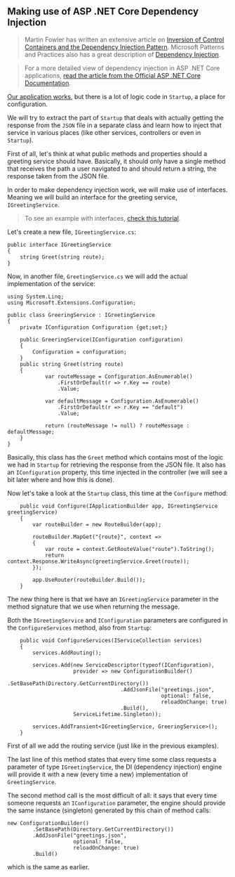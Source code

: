 Making use of ASP .NET Core Dependency Injection
------------------------------------------------

> Martin Fowler has written an extensive article on [Inversion of Control Containers and the Dependency Injection Pattern](http://martinfowler.com/articles/injection.html). Microsoft Patterns and Practices also has a great description of [Dependency Injection](https://msdn.microsoft.com/en-us/library/dn178469(v=pandp.30).aspx).

> For a more detailed view of dependency injection in ASP .NET Core applications, [read the article from the Official ASP .NET Core Documentation](https://docs.asp.net/en/latest/fundamentals/dependency-injection.html).

[Our application works](configuration.md), but there is a lot of logic code in `Startup`, a place for configuration. 

We will try to extract the part of `Startup` that deals with actually getting the response from the `JSON` file in a separate class and learn how to inject that service in various places (like other services, controllers or even in `Startup`).

First of all, let's think at what public methods and properties should a greeting service should have. Basically, it should only have a single method that receives the path a user navigated to and should return a string, the response taken from the JSON file.

In order to make dependency injection work, we will make use of interfaces. Meaning we will build an interface for the greeting service, `IGreetingService`.

> To see an example with interfaces, [check this tutorial](https://github.com/microsoft-dx/csharp-fundamentals/tree/master/CSharpFundamentals/csharp09%20-%20Interfaces).

Let's create a new file, `IGreetingService.cs`:

```
public interface IGreetingService
{
    string Greet(string route);
}
```

Now, in another file, `GreetingService.cs` we will add the actual implementation of the service:

```
using System.Linq;
using Microsoft.Extensions.Configuration;

public class GreeringService : IGreetingService
{
    private IConfiguration Configuration {get;set;}

    public GreeringService(IConfiguration configuration)
    {
        Configuration = configuration;
    }
    public string Greet(string route)
    {
            var routeMessage = Configuration.AsEnumerable()
                .FirstOrDefault(r => r.Key == route)
                .Value;
            
            var defaultMessage = Configuration.AsEnumerable()
                .FirstOrDefault(r => r.Key == "default")
                .Value;

            return (routeMessage != null) ? routeMessage : defaultMessage;
    }
}
```

Basically, this class has the `Greet` method which contains most of the logic we had in `Startup` for retrieving  the response from the JSON file. It also has an `IConfiguration` property, this time injected in the controller (we will see a bit later where and how this is done).

Now let's take a look at the `Startup` class, this time at the `Configure` method:

```
    public void Configure(IApplicationBuilder app, IGreetingService greetingService)
    {
        var routeBuilder = new RouteBuilder(app);

        routeBuilder.MapGet("{route}", context => 
        {
            var route = context.GetRouteValue("route").ToString();
            return context.Response.WriteAsync(greetingService.Greet(route));
        });

        app.UseRouter(routeBuilder.Build());
    }
``` 

The new thing here is that we have an `IGreetingService` parameter in the method signature that we use when returning the message. 

Both the `IGreetingService` and `IConfiguration` parameters are configured in the `ConfigureServices` method, also from `Startup`:

```
    public void ConfigureServices(IServiceCollection services)
    {
        services.AddRouting();

        services.Add(new ServiceDescriptor(typeof(IConfiguration), 
                     provider => new ConfigurationBuilder()
                                    .SetBasePath(Directory.GetCurrentDirectory())
                                    .AddJsonFile("greetings.json", 
                                                 optional: false, 
                                                 reloadOnChange: true)
                                    .Build(), 
                     ServiceLifetime.Singleton));
                     
        services.AddTransient<IGreetingService, GreeringService>();
    }
```

First of all we add the routing service (just like in the previous examples).

The last line of this method states that every time some class requests a parameter of type `IGreetingService`, the DI (dependency injection) engine will provide it with a new (every time a new) implementation of `GreetingService`.

The second method call is the most difficult of all: it says that every time someone requests an `IConfiguration` parameter, the engine should provide the same instance (singleton) generated by this chain of method calls:
```
new ConfigurationBuilder()
        .SetBasePath(Directory.GetCurrentDirectory())
        .AddJsonFile("greetings.json", 
                     optional: false, 
                     reloadOnChange: true)
        .Build() 

```

which is the same as earlier.
